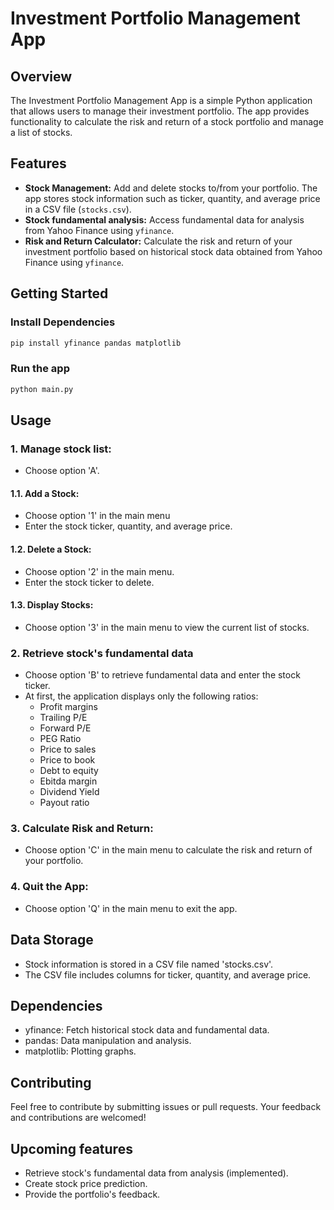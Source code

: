 # Investment Portfolio Management App

## Overview

The Investment Portfolio Management App is a simple Python application that allows users to manage their investment portfolio. The app provides functionality to calculate the risk and return of a stock portfolio and manage a list of stocks.

## Features

- **Stock Management:** Add and delete stocks to/from your portfolio. The app stores stock information such as ticker, quantity, and average price in a CSV file (`stocks.csv`).
- **Stock fundamental analysis:** Access fundamental data for analysis from Yahoo Finance using `yfinance`.
- **Risk and Return Calculator:** Calculate the risk and return of your investment portfolio based on historical stock data obtained from Yahoo Finance using `yfinance`.

## Getting Started

### Install Dependencies

```bash
pip install yfinance pandas matplotlib
```

### Run the app

```bash
python main.py
```

## Usage

### 1. Manage stock list:

- Choose option 'A'.

#### 1.1. Add a Stock:

- Choose option '1' in the main menu
- Enter the stock ticker, quantity, and average price.

#### 1.2. Delete a Stock:

- Choose option '2' in the main menu.
- Enter the stock ticker to delete.

#### 1.3. Display Stocks:

- Choose option '3' in the main menu to view the current list of stocks.

### 2. Retrieve stock's fundamental data

- Choose option 'B' to retrieve fundamental data and enter the stock ticker.
- At first, the application displays only the following ratios:
  - Profit margins
  - Trailing P/E
  - Forward P/E
  - PEG Ratio
  - Price to sales
  - Price to book
  - Debt to equity
  - Ebitda margin
  - Dividend Yield
  - Payout ratio

### 3. Calculate Risk and Return:

- Choose option 'C' in the main menu to calculate the risk and return of your portfolio.

### 4. Quit the App:

- Choose option 'Q' in the main menu to exit the app.

## Data Storage

- Stock information is stored in a CSV file named 'stocks.csv'.
- The CSV file includes columns for ticker, quantity, and average price.

## Dependencies

- yfinance: Fetch historical stock data and fundamental data.
- pandas: Data manipulation and analysis.
- matplotlib: Plotting graphs.

## Contributing

Feel free to contribute by submitting issues or pull requests. Your feedback and contributions are welcomed!

## Upcoming features

- Retrieve stock's fundamental data from analysis (implemented).
- Create stock price prediction.
- Provide the portfolio's feedback.
